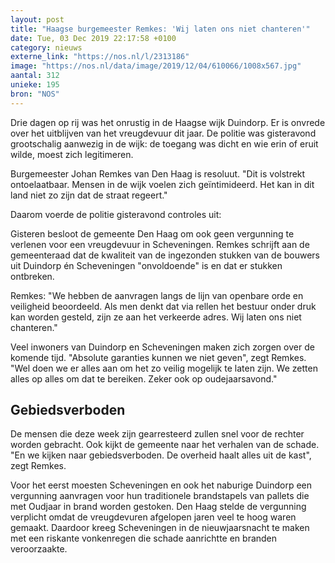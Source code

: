 ```yaml
---
layout: post
title: "Haagse burgemeester Remkes: 'Wij laten ons niet chanteren'"
date: Tue, 03 Dec 2019 22:17:58 +0100
category: nieuws
externe_link: "https://nos.nl/l/2313186"
image: "https://nos.nl/data/image/2019/12/04/610066/1008x567.jpg"
aantal: 312
unieke: 195
bron: "NOS"
---
```


<p>Drie dagen op rij was het onrustig in de Haagse wijk Duindorp. Er is onvrede over het uitblijven van het vreugdevuur dit jaar. De politie was gisteravond grootschalig aanwezig in de wijk: de toegang was dicht en wie erin of eruit wilde, moest zich legitimeren.</p>
<p>Burgemeester Johan Remkes van Den Haag is resoluut. "Dit is volstrekt ontoelaatbaar. Mensen in de wijk voelen zich geïntimideerd. Het kan in dit land niet zo zijn dat de straat regeert."</p>
<p>Daarom voerde de politie gisteravond controles uit: </p>
<p>Gisteren besloot de gemeente Den Haag om ook geen vergunning te verlenen voor een vreugdevuur in Scheveningen. Remkes schrijft aan de gemeenteraad dat de kwaliteit van de ingezonden stukken van de bouwers uit Duindorp én Scheveningen "onvoldoende" is en dat er stukken ontbreken.</p>
<p>Remkes: "We hebben de aanvragen langs de lijn van openbare orde en veiligheid beoordeeld. Als men denkt dat via rellen het bestuur onder druk kan worden gesteld, zijn ze aan het verkeerde adres. Wij laten ons niet chanteren."</p>
<p>Veel inwoners van Duindorp en Scheveningen maken zich zorgen over de komende tijd. "Absolute garanties kunnen we niet geven", zegt Remkes. "Wel doen we er alles aan om het zo veilig mogelijk te laten zijn. We zetten alles op alles om dat te bereiken. Zeker ook op oudejaarsavond."</p>
<h2>Gebiedsverboden</h2>
<p>De mensen die deze week zijn gearresteerd zullen snel voor de rechter worden gebracht. Ook kijkt de gemeente naar het verhalen van de schade. "En we kijken naar gebiedsverboden. De overheid haalt alles uit de kast", zegt Remkes.</p>
<p>Voor het eerst moesten Scheveningen en ook het naburige Duindorp een vergunning aanvragen voor hun traditionele brandstapels van pallets die met Oudjaar in brand worden gestoken. Den Haag stelde de vergunning verplicht omdat de vreugdevuren afgelopen jaren veel te hoog waren gemaakt. Daardoor kreeg Scheveningen in de nieuwjaarsnacht te maken met een riskante vonkenregen die schade aanrichtte en branden veroorzaakte.</p>
